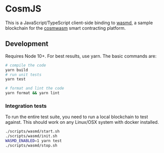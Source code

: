 # CosmJS

This is a JavaScript/TypeScript client-side binding to [wasmd](https://github.com/cosmwasm/wasmd), a sample blockchain for the [cosmwasm](https://github.com/confio/cosmwasm) smart contracting platform.

## Development

Requires Node 10+. For best results, use yarn. The basic commands are:

```sh
# compile the code
yarn build
# run unit tests
yarn test

# format and lint the code
yarn format && yarn lint
```

### Integration tests

To run the entire test suite, you need to run a local blockchain to test against. This should work on any Linux/OSX system with docker installed.

```sh
./scripts/wasmd/start.sh
./scripts/wasmd/init.sh
WASMD_ENABLED=1 yarn test
./scripts/wasmd/stop.sh
```
